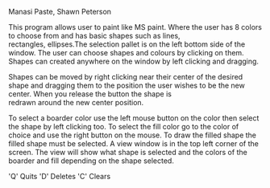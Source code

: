 Manasi Paste, Shawn Peterson

This program allows user to paint like MS paint. Where the user 
 has 8 colors to choose from and has basic shapes such as lines,    
 rectangles, ellipses.The selection pallet is on the left bottom
 side of the window. The user can choose shapes and colours by clicking 
 on them. Shapes can created anywhere on the window by left clicking and dragging.

Shapes can be moved by right clicking near their center of the 
 desired shape and dragging them to the position the user wishes to 
 be the new center. When you release the button the shape is  
 redrawn around the new center position. 

To select a boarder color use the left mouse button on the color
 then select the shape by left clicking too. To select the 
 fill color go to the color of choice and use the right button
 on the mouse. To draw the filled shape the filled shape must be
 selected. A view window is in the top left corner of the screen.
 The view will show what shape is selected and the colors of the 
 boarder and fill depending on the shape selected.
 
 'Q' Quits
 'D' Deletes
 'C' Clears

